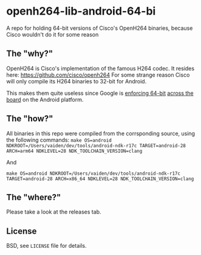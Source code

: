 openh264-lib-android-64-bi
==========================
A repo for holding 64-bit versions of Cisco's OpenH264 binaries, because Cisco wouldn't do it for some reason

## The "why?"
OpenH264 is Cisco's implementation of the famous H264 codec. It resides here: https://github.com/cisco/openh264
For some strange reason Cisco will only compile its H264 binaries to 32-bit for Android.

This makes them quite useless since Google is [enforcing 64-bit](https://developer.android.com/distribute/best-practices/develop/64-bit) [across the board](https://android-developers.googleblog.com/2019/06/moving-android-studio-and-android.html) on the Android platform.

## The "how?"
All binaries in this repo were compiled from the corrsponding source, using the following commands:
`make OS=android NDKROOT=/Users/vaiden/dev/tools/android-ndk-r17c TARGET=android-28 ARCH=arm64 NDKLEVEL=28 NDK_TOOLCHAIN_VERSION=clang`

And

`make OS=android NDKROOT=/Users/vaiden/dev/tools/android-ndk-r17c TARGET=android-28 ARCH=x86_64 NDKLEVEL=28 NDK_TOOLCHAIN_VERSION=clang`

## The "where?"
Please take a look at the releases tab.

License
-------
BSD, see `LICENSE` file for details.
